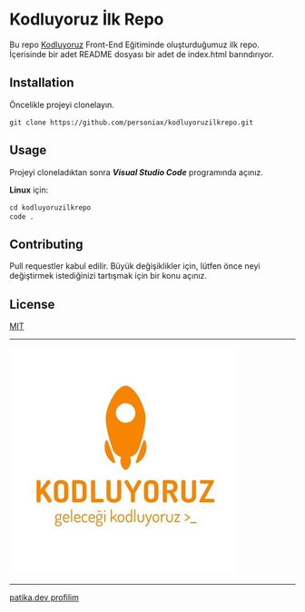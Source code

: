 # Kodluyoruz İlk Repo
Bu repo [Kodluyoruz](https://https://kodluyoruz.org/tr/kodluyoruz/) Front-End Eğitiminde oluşturduğumuz ilk repo. İçerisinde bir adet README dosyası bir adet de index.html barındırıyor.

## Installation
Öncelikle projeyi clonelayın.
```console.log 
git clone https://github.com/personiax/kodluyoruzilkrepo.git 
```

## Usage
Projeyi cloneladıktan sonra ***Visual Studio Code*** programında açınız.

**Linux** için:
```console.log
cd kodluyoruzilkrepo
code .
```

## Contributing
Pull requestler kabul edilir. Büyük değişiklikler için, lütfen önce neyi değiştirmek istediğinizi tartışmak için bir konu açınız.

## License
[MIT](https://choosealicense.com/licenses/mit/https://choosealicense.com/licenses/mit/)

---
![](https://raw.githubusercontent.com/Kodluyoruz/taskforce/git/git/markdown-nedir-nasil-kullaniriz-/figures/kodluyoruz_logo.jpg)

---
[patika.dev profilim](https://app.patika.dev/personiax)


